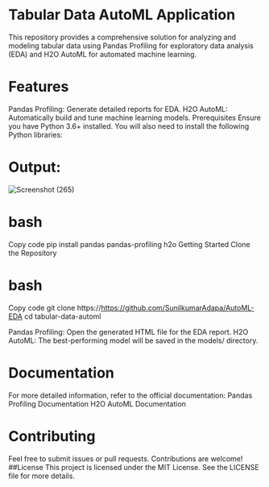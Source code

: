 # Tabular Data AutoML Application
This repository provides a comprehensive solution for analyzing and modeling tabular data using Pandas Profiling for exploratory data analysis (EDA) and H2O AutoML for automated machine learning.

# Features
Pandas Profiling: Generate detailed reports for EDA.
H2O AutoML: Automatically build and tune machine learning models.
Prerequisites
Ensure you have Python 3.6+ installed. You will also need to install the following Python libraries:

# Output:
![Screenshot (265)](https://github.com/user-attachments/assets/2407c54d-881f-4c32-b24b-94c93e82f40c)



# bash
Copy code
pip install pandas pandas-profiling h2o
Getting Started
Clone the Repository

# bash
Copy code
git clone https://https://github.com/SunilkumarAdapa/AutoML-EDA
cd tabular-data-automl

Pandas Profiling: Open the generated HTML file for the EDA report.
H2O AutoML: The best-performing model will be saved in the models/ directory.
# Documentation
For more detailed information, refer to the official documentation:
Pandas Profiling Documentation
H2O AutoML Documentation
# Contributing
Feel free to submit issues or pull requests. Contributions are welcome!
##License
This project is licensed under the MIT License. See the LICENSE file for more details.

